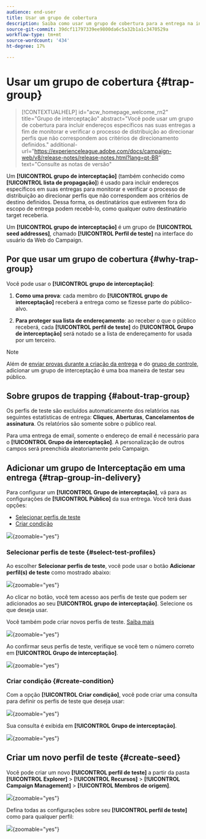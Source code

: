 ```yaml
---
audience: end-user
title: Usar um grupo de cobertura
description: Saiba como usar um grupo de cobertura para a entrega na interface do usuário da Web do Campaign
source-git-commit: 39dcf11797339ee9800da6c5a32b1a1c3470529a
workflow-type: tm+mt
source-wordcount: '434'
ht-degree: 17%

---
```


# Usar um grupo de cobertura {#trap-group}

>[!CONTEXTUALHELP]
>id="acw_homepage_welcome_rn2"
>title="Grupo de interceptação"
>abstract="Você pode usar um grupo de cobertura para incluir endereços específicos nas suas entregas a fim de monitorar e verificar o processo de distribuição ao direcionar perfis que não correspondem aos critérios de direcionamento definidos."
>additional-url="https://experienceleague.adobe.com/docs/campaign-web/v8/release-notes/release-notes.html?lang=pt-BR" text="Consulte as notas de versão"

Um **[!UICONTROL grupo de interceptação]** (também conhecido como **[!UICONTROL lista de propagação]**) é usado para incluir endereços específicos em suas entregas para monitorar e verificar o processo de distribuição ao direcionar perfis que não correspondem aos critérios de destino definidos. Dessa forma, os destinatários que estiverem fora do escopo de entrega podem recebê-lo, como qualquer outro destinatário target receberia.

Um **[!UICONTROL grupo de interceptação]** é um grupo de **[!UICONTROL seed addresses]**, chamado **[!UICONTROL Perfil de teste]** na interface do usuário da Web do Campaign.

## Por que usar um grupo de cobertura {#why-trap-group}

Você pode usar o **[!UICONTROL grupo de interceptação]**:

1. **Como uma prova**: cada membro do **[!UICONTROL grupo de interceptação]** receberá a entrega como se fizesse parte do público-alvo.

1. **Para proteger sua lista de endereçamento**: ao receber o que o público receberá, cada **[!UICONTROL perfil de teste]** do **[!UICONTROL Grupo de interceptação]** será notado se a lista de endereçamento for usada por um terceiro.

>[!NOTE]
>
>Além de [enviar provas durante a criação da entrega](../email/create-email.md#preview-test) e do [grupo de controle](control-group.md), adicionar um grupo de interceptação é uma boa maneira de testar seu público.

## Sobre grupos de trapping {#about-trap-group}

Os perfis de teste são excluídos automaticamente dos relatórios nas seguintes estatísticas de entrega: **Cliques**, **Aberturas**, **Cancelamentos de assinatura**. Os relatórios são somente sobre o público real.

Para uma entrega de email, somente o endereço de email é necessário para o **[!UICONTROL Grupo de interceptação]**. A personalização de outros campos será preenchida aleatoriamente pelo Campaign.

## Adicionar um grupo de Interceptação em uma entrega {#trap-group-in-delivery}

Para configurar um **[!UICONTROL Grupo de interceptação]**, vá para as configurações de **[!UICONTROL Público]** da sua entrega. Você terá duas opções:

* [Selecionar perfis de teste](#select-test-profile)
* [Criar condição](#create-condition)

![](assets/trap-group.png){zoomable="yes"}

### Selecionar perfis de teste {#select-test-profiles}

Ao escolher **Selecionar perfis de teste**, você pode usar o botão **Adicionar perfil(s) de teste** como mostrado abaixo:

![](assets/trap-no-test-profile.png){zoomable="yes"}

Ao clicar no botão, você tem acesso aos perfis de teste que podem ser adicionados ao seu **[!UICONTROL grupo de interceptação]**. Selecione os que deseja usar.

Você também pode criar novos perfis de teste. [Saiba mais](#create-seed)

![](assets/trap-select-test-profiles.png){zoomable="yes"}

Ao confirmar seus perfis de teste, verifique se você tem o número correto em **[!UICONTROL Grupo de interceptação]**.

![](assets/trap-check.png){zoomable="yes"}

### Criar condição {#create-condition}

Com a opção **[!UICONTROL Criar condição]**, você pode criar uma consulta para definir os perfis de teste que deseja usar:

![](assets/trap-create-condition.png){zoomable="yes"}

Sua consulta é exibida em **[!UICONTROL Grupo de interceptação]**.

![](assets/trap-custom.png){zoomable="yes"}

## Criar um novo perfil de teste {#create-seed}

Você pode criar um novo **[!UICONTROL perfil de teste]** a partir da pasta **[!UICONTROL Explorer]** > **[!UICONTROL Recursos]** > **[!UICONTROL Campaign Management]** > **[!UICONTROL Membros de origem]**.

![](assets/trap-create.png){zoomable="yes"}

Defina todas as configurações sobre seu **[!UICONTROL perfil de teste]** como para qualquer perfil:

![](assets/trap-create-contact.png){zoomable="yes"}